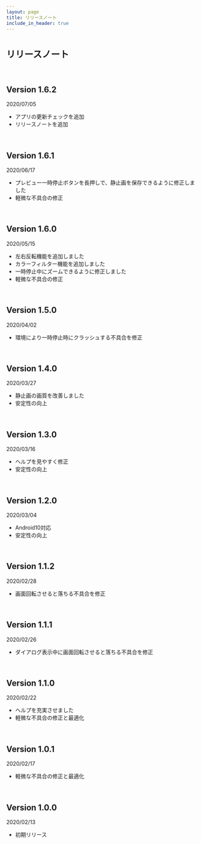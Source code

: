 ```yaml
---
layout: page
title: リリースノート
include_in_header: true
---
```


# `リリースノート`
<br>

## **Version 1.6.2**
2020/07/05
- アプリの更新チェックを追加
- リリースノートを追加

<br>

## **Version 1.6.1**
2020/06/17
- プレビュー一時停止ボタンを長押しで、静止画を保存できるように修正しました
- 軽微な不具合の修正

<br>

## **Version 1.6.0**
2020/05/15
- 左右反転機能を追加しました
- カラーフィルター機能を追加しました
- 一時停止中にズームできるように修正しました
- 軽微な不具合の修正

<br>

## **Version 1.5.0**
2020/04/02
- 環境により一時停止時にクラッシュする不具合を修正

<br>

## **Version 1.4.0**
2020/03/27
- 静止画の画質を改善しました
- 安定性の向上

<br>

## **Version 1.3.0**
2020/03/16
- ヘルプを見やすく修正
- 安定性の向上

<br>

## **Version 1.2.0**
2020/03/04
- Android10対応
- 安定性の向上

<br>

## **Version 1.1.2**
2020/02/28
- 画面回転させると落ちる不具合を修正

<br>

## **Version 1.1.1**
2020/02/26
- ダイアログ表示中に画面回転させると落ちる不具合を修正

<br>

## **Version 1.1.0**
2020/02/22
- ヘルプを充実させました
- 軽微な不具合の修正と最適化

<br>

## **Version 1.0.1**
2020/02/17
- 軽微な不具合の修正と最適化

<br>

## **Version 1.0.0**
2020/02/13
- 初期リリース

<br>